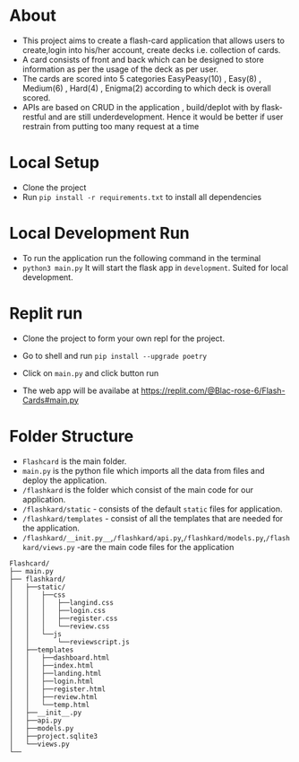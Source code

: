 # About 

- This project aims to create a flash-card application that allows users to create,login into his/her account, create decks i.e. collection of cards. 
- A card consists of front and back which can be designed to store information as per the usage of the deck as per user. 
- The cards are scored into 5 categories EasyPeasy(10) , Easy(8) , Medium(6) , Hard(4) , Enigma(2) according to which deck is overall scored. 
- APIs are based on CRUD in the application , build/deplot with by flask-restful and are still underdevelopment. Hence it would be better if user restrain from putting too many request at a time

# Local Setup

- Clone the project
- Run `pip install -r requirements.txt` to install all dependencies


# Local Development Run

- To run the application run the following command in the terminal 
- `python3 main.py` It will start the flask app in `development`. Suited for local development.


# Replit run

- Clone the project to form your own repl for the project.
- Go to shell and run
  `pip install --upgrade poetry`
- Click on `main.py` and click button run

- The web app will be availabe at https://replit.com/@Blac-rose-6/Flash-Cards#main.py


# Folder Structure

- `Flashcard` is the main folder.
- `main.py` is the python file which imports all the data from files and deploy the application.
- `/flashkard` is the folder which consist of the main code for our application.
- `/flashkard/static` - consists of the default `static` files for application.
- `/flashkard/templates` - consist of all the templates that are needed for the application.
- `/flashkard/__init.py__`,`/flashkard/api.py`,`/flashkard/models.py`,`/flashkard/views.py` -are the main code files for the application

```
Flashcard/
├── main.py
├── flashkard/
│   ├──static/
│   │   ├──css
│   │   │   ├──langind.css
│   │   │   ├──login.css
│   │   │   ├──register.css
│   │   │   └──review.css
│   │   └──js
│   │       └──reviewscript.js
│   ├──templates
│   │   ├──dashboard.html
│   │   ├──index.html
│   │   ├──landing.html
│   │   ├──login.html
│   │   ├──register.html
│   │   ├──review.html
│   │   └──temp.html
│   ├──__init__.py
│   ├──api.py
│   ├──models.py
│   ├──project.sqlite3
│   └──views.py
└──
```
